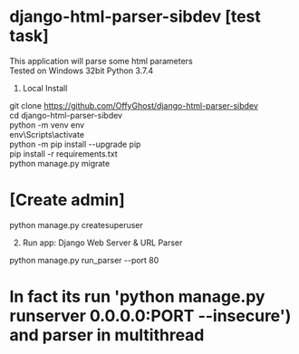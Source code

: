 # django-html-parser-sibdev [test task]

This application will parse some html parameters<br>
Tested on Windows 32bit Python 3.7.4

1. Local Install

git clone https://github.com/OffyGhost/django-html-parser-sibdev<br>
cd django-html-parser-sibdev<br>
python -m venv env<br>
env\Scripts\activate<br>
python -m pip install --upgrade pip<br>
pip install -r requirements.txt<br>
python manage.py migrate<br>

# [Create admin]

python manage.py createsuperuser<br>

2. Run app: Django Web Server & URL Parser

python manage.py run_parser --port 80<br>

# In fact its run 'python manage.py runserver 0.0.0.0:PORT --insecure') and parser in multithread
